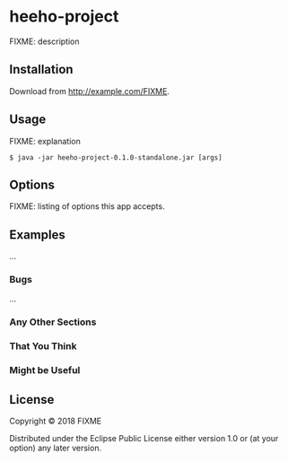 # heeho-project

FIXME: description

## Installation

Download from http://example.com/FIXME.

## Usage

FIXME: explanation

    $ java -jar heeho-project-0.1.0-standalone.jar [args]

## Options

FIXME: listing of options this app accepts.

## Examples

...

### Bugs

...

### Any Other Sections
### That You Think
### Might be Useful

## License

Copyright © 2018 FIXME

Distributed under the Eclipse Public License either version 1.0 or (at
your option) any later version.

